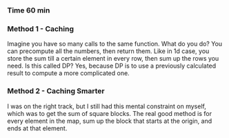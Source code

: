 ### Time 60 min


### Method 1 - Caching
Imagine you have so many calls to the same function. What do you do? 
You can precompute all the numbers, then return them. 
Like in 1d case, you store the sum till a certain element in every row, then sum up the rows you need. 
Is this called DP? Yes, because DP is to use a previously calculated result to compute
a more complicated one. 

### Method 2 - Caching Smarter
I was on the right track, but I still had this mental constraint on myself, which was to get the sum of square blocks. 
The real good method is for every element in the map, sum up the block that starts at the origin, and ends at that element. 


